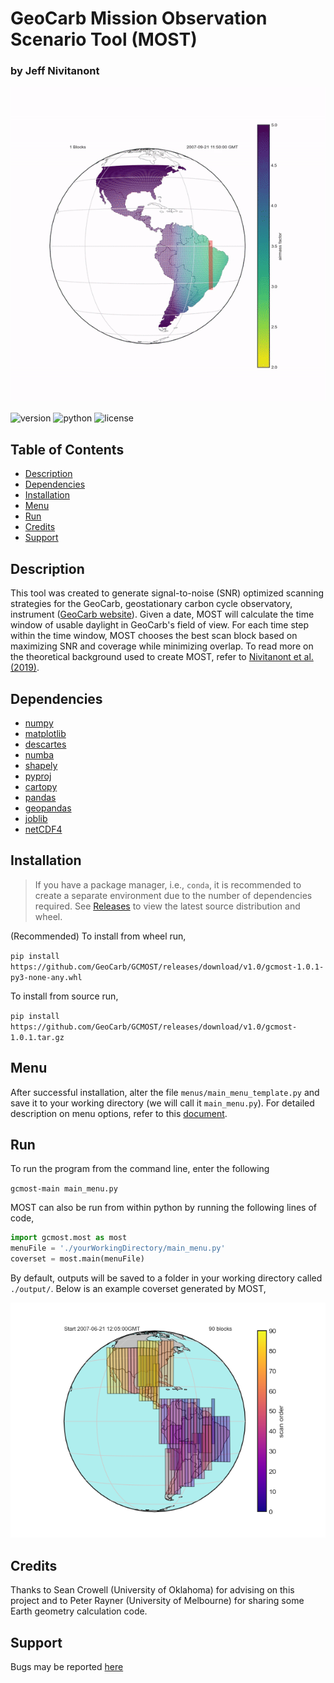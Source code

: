 # GeoCarb Mission Observation Scenario Tool (MOST)
### by Jeff Nivitanont

![A sample scanning strategy](https://github.com/GeoCarb/GCMOST/blob/master/images/sample_scan.gif)

![version](https://img.shields.io/badge/version-1.0-blue)
![python](https://img.shields.io/badge/python-%3E%3D3.7-critical)
![license](https://img.shields.io/badge/license-MIT-yellow)

## Table of Contents
* [Description](#description)
* [Dependencies](#dependencies)
* [Installation](#installation)
* [Menu](#menu)
* [Run](#run)
* [Credits](#credits)
* [Support](#support)

## Description
This tool was created to generate signal-to-noise (SNR) optimized scanning strategies for the GeoCarb, geostationary carbon cycle observatory, instrument (<a href="https://ou.edu/geocarb" target="_blank">GeoCarb website</a>). Given a date, MOST will calculate the time window of usable daylight in GeoCarb's field of view. For each time step within the time window, MOST chooses the best scan block based on maximizing SNR and coverage while minimizing overlap. To read more on the theoretical background used to create MOST, refer to <a href="https://doi.org/10.5194/amt-12-3317-2019" target="_blank">Nivitanont et al. (2019)</a>.

## Dependencies
* [numpy](https://numpy.org/)
* [matplotlib](https://matplotlib.org/)
* [descartes](https://anaconda.org/conda-forge/descartes)
* [numba](https://numba.pydata.org/numba-doc/latest/index.html)
* [shapely](https://shapely.readthedocs.io/en/latest/)
* [pyproj](https://pyproj4.github.io/pyproj/stable/)
* [cartopy](https://scitools.org.uk/cartopy/docs/latest/)
* [pandas](https://pandas.pydata.org/)
* [geopandas](https://geopandas.org/)
* [joblib](https://joblib.readthedocs.io/en/latest/)
* [netCDF4](https://unidata.github.io/netcdf4-python/netCDF4/index.html)

## Installation
> If you have a package manager, i.e., `conda`, it is recommended to create a separate environment due to the number of dependencies required.
See [Releases](https://github.com/GeoCarb/GCMOST/releases) to view the latest source distribution and wheel.

(Recommended) To install from wheel run,

`pip install https://github.com/GeoCarb/GCMOST/releases/download/v1.0/gcmost-1.0.1-py3-none-any.whl`

To install from source run,

`pip install https://github.com/GeoCarb/GCMOST/releases/download/v1.0/gcmost-1.0.1.tar.gz`


## Menu
After successful installation, alter the file `menus/main_menu_template.py` and save it to your working directory (we will call it `main_menu.py`). For detailed description on menu options, refer to this <a href="https://github.com/GeoCarb/GCMOST/tree/master/menus/README.md" target="_blank">document</a>.

## Run
To run the program from the command line, enter the following

`gcmost-main main_menu.py`

MOST can also be run from within python by running the following lines of code,

```python
import gcmost.most as most
menuFile = './yourWorkingDirectory/main_menu.py'
coverset = most.main(menuFile)
```

By default, outputs will be saved to a folder in your working directory called `./output/`. Below is an example coverset generated by MOST,

![example coverset](https://github.com/GeoCarb/GCMOST/blob/master/images/staticCoverset.png) 

## Credits

Thanks to Sean Crowell (University of Oklahoma) for advising on this project and to Peter Rayner (University of Melbourne) for sharing some Earth geometry calculation code.

## Support

Bugs may be reported [here](https://github.com/GeoCarb/GCMOST/issues) 